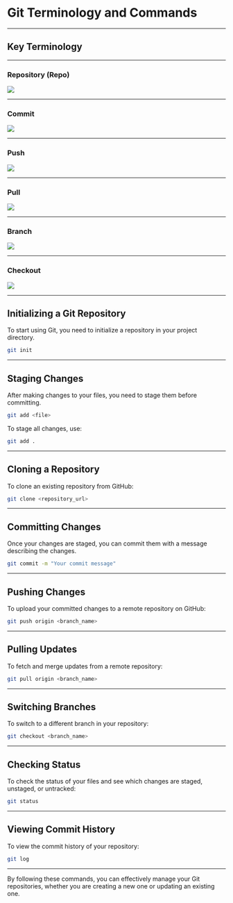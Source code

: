 [comment]: # (This tutorial demonstrates how to use various Git commands to create and update a repository.)

# Git Terminology and Commands

---

## Key Terminology

---

### Repository (Repo)

<img src="E:\github repository\git-set-go\morning session\repository.png">

---

### Commit

<img src="E:\github repository\git-set-go\morning session\commit.png">

---

### Push

<img src="E:\github repository\git-set-go\morning session\push.png">

---

### Pull

<img src="E:\github repository\git-set-go\morning session\push.png">

---

### Branch

<img src="E:\github repository\git-set-go\morning session\branching.png">

---

### Checkout

<img src="E:\github repository\git-set-go\morning session\branching.png">

---

## Initializing a Git Repository

To start using Git, you need to initialize a repository in your project directory.

```sh
git init
```

---

## Staging Changes

After making changes to your files, you need to stage them before committing.

```sh
git add <file>
```

To stage all changes, use:

```sh
git add .
```

---

## Cloning a Repository

To clone an existing repository from GitHub:

```sh
git clone <repository_url>
```

---

## Committing Changes

Once your changes are staged, you can commit them with a message describing the changes.

```sh
git commit -m "Your commit message"
```

---

## Pushing Changes

To upload your committed changes to a remote repository on GitHub:

```sh
git push origin <branch_name>
```

---

## Pulling Updates

To fetch and merge updates from a remote repository:

```sh
git pull origin <branch_name>
```

---

## Switching Branches

To switch to a different branch in your repository:

```sh
git checkout <branch_name>
```

---

## Checking Status

To check the status of your files and see which changes are staged, unstaged, or untracked:

```sh
git status
```

---

## Viewing Commit History

To view the commit history of your repository:

```sh
git log
```

---

By following these commands, you can effectively manage your Git repositories, whether you are creating a new one or updating an existing one.
